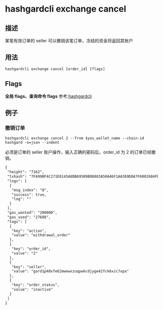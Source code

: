 # hashgardcli exchange cancel

## 描述

某笔有效订单的 seller 可以撤销该笔订单，冻结的资金将返回其账户

## 用法

```shell
hashgardcli exchange cancel [order_id] [flags]
```

## Flags

**全局 flags、查询命令 flags** 参考:[hashgardcli](../README.md)

## 例子

### 撤销订单

```shell
hashgardcli exchange cancel 2 --from $you_wallet_name --chain-id hashgard -o=json --indent
```

必须是订单的 seller 账户操作，输入正确的密码后，order_id 为 2 的订单已经撤销。

```txt
{
 "height": "7162",
 "txhash": "7FA99BF4C271E8145A8DB695B9B08883A58A46F1AA369D8A7F6002684FDBC06A",
 "logs": [
  {
   "msg_index": "0",
   "success": true,
   "log": ""
  }
 ],
 "gas_wanted": "200000",
 "gas_used": "27608",
 "tags": [
  {
   "key": "action",
   "value": "withdrawal_order"
  },
  {
   "key": "order_id",
   "value": "2"
  },
  {
   "key": "seller",
   "value": "gard1p48xfe62mwewxzuqpwkcdjyge42fck6xzc7xpa"
  },
  {
   "key": "order_status",
   "value": "inactive"
  }
 ]
}
```
